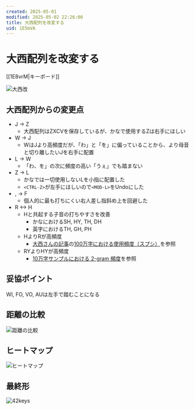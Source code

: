 ```yaml
---
created: 2025-05-01
modified: 2025-05-02 22:26:00
title: 大西配列を改変する
uid: 1E5mVA
---
```


# 大西配列を改変する

[[1E8vrM|キーボード]]

![大西改](https://gyazo.com/412496fc43301fdec5126ec743517038.png)

## 大西配列からの変更点

- J -> Z
    - 大西配列はZXCVを保存しているが、かなで使用するZは右手にほしい
- W -> J
    - WはJより高頻度だが、「わ」と「を」に偏っていることから、より母音と切り離したいJを右手に配置
- L -> W
    - 「わ、を」の次に頻度の高い「うぇ」でも踏まない
- Z -> L
    - かなでは一切使用しないLを小指に配置した
    - `<CTRL-Z>`が左手にほしいので`<MOD-L>`をUndoにした
- , -> F
    - 個人的に最も打ちにくい右人差し指斜め上を回避した
- R <-> H
    - Hと共起する子音の打ちやすさを改善
        - かなにおけるSH, HY, TH, DH
        - 英字におけるTH, GH, PH
    - HよりRが高頻度
        - [大西さんの記事](https://note.com/illlilllililill/n/n3b51f4aaf086)の[100万字における使用頻度（スプシ）](https://docs.google.com/spreadsheets/d/1oH5HyNHgfbCWru9Ik2_oT5YEHqH4OQ6pNgFaDnX23Is/)を参照
    - RYよりHYが高頻度
        - [10万字サンプルにおける 2-gram 頻度](http://61degc.seesaa.net/article/273787748.html )を参照

## 妥協ポイント

WI, FO, VO, AUは左手で踏むことになる

## 距離の比較

![距離の比較](https://gyazo.com/fb5fcbec8c1cc97c16c96dae7f0aefaa.png)

## ヒートマップ

![ヒートマップ](https://gyazo.com/aacdf3f353d35bc64dd81bc901f991dd.png)

## 最終形

![42keys](https://gyazo.com/8d81cc1040eb614a3700dcecbb87b7c7.png)